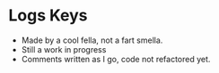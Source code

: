 # Logs Keys
- Made by a cool fella, not a fart smella. 
- Still a work in progress
- Comments written as I go, code not refactored yet.
